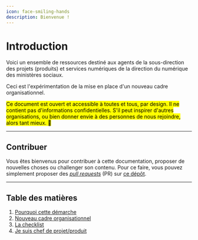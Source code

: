 ```yaml
---
icon: face-smiling-hands
description: Bienvenue !
---
```


# Introduction

Voici un ensemble de ressources destiné aux agents de la sous-direction des projets (produits) et services numériques de la direction du numérique des ministères sociaux.&#x20;

Ceci est l'expérimentation de la mise en place d'un nouveau cadre organisationnel.

<mark style="background-color:yellow;">Ce document est ouvert et accessible à toutes et tous, par design. Il ne contient pas d'informations confidentielles. S'il peut inspirer d'autres organisations, ou bien donner envie à des personnes de nous rejoindre, alors tant mieux. 💛</mark>

***

## Contribuer

Vous êtes bienvenus pour contribuer à cette documentation, proposer de nouvelles choses ou challenger son contenu. Pour ce faire, vous pouvez simplement proposer des _[pull requests](https://docs.github.com/en/pull-requests/collaborating-with-pull-requests/proposing-changes-to-your-work-with-pull-requests/creating-a-pull-request)_ (PR) sur [ce dépôt](https://github.com/DNUM-SocialGouv/documentation).

***

## Table des matières

1. [Pourquoi cette démarche](introduction/pourquoi-cette-demarche.md)
2. [Nouveau cadre organisationnel](introduction/comite-produit-beta.md)
3. [La checklist](la-checklist.md)
4. [Je suis chef de projet/produit](introduction/je-suis-chef.fe-de-produit-projet.md)



